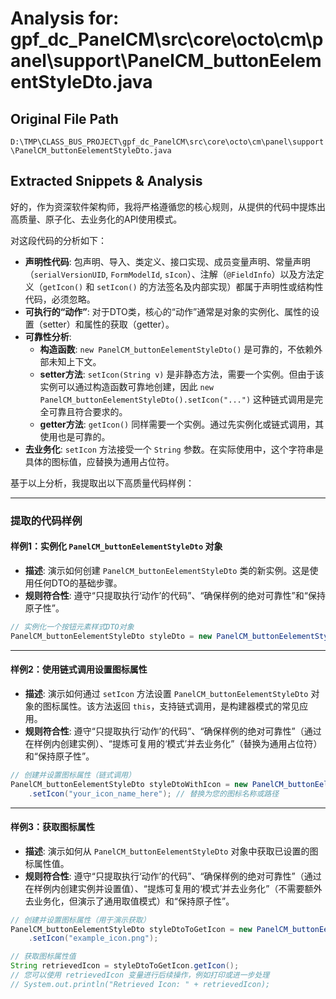 # Analysis for: gpf_dc_PanelCM\src\core\octo\cm\panel\support\PanelCM_buttonEelementStyleDto.java

## Original File Path
`D:\TMP\CLASS_BUS_PROJECT\gpf_dc_PanelCM\src\core\octo\cm\panel\support\PanelCM_buttonEelementStyleDto.java`

## Extracted Snippets & Analysis
好的，作为资深软件架构师，我将严格遵循您的核心规则，从提供的代码中提炼出高质量、原子化、去业务化的API使用模式。

对这段代码的分析如下：

*   **声明性代码**: 包声明、导入、类定义、接口实现、成员变量声明、常量声明（`serialVersionUID`, `FormModelId`, `sIcon`）、注解（`@FieldInfo`）以及方法定义（`getIcon()` 和 `setIcon()` 的方法签名及内部实现）都属于声明性或结构性代码，必须忽略。
*   **可执行的“动作”**: 对于DTO类，核心的“动作”通常是对象的实例化、属性的设置（setter）和属性的获取（getter）。
*   **可靠性分析**:
    *   **构造函数**: `new PanelCM_buttonEelementStyleDto()` 是可靠的，不依赖外部未知上下文。
    *   **setter方法**: `setIcon(String v)` 是非静态方法，需要一个实例。但由于该实例可以通过构造函数可靠地创建，因此 `new PanelCM_buttonEelementStyleDto().setIcon("...")` 这种链式调用是完全可靠且符合要求的。
    *   **getter方法**: `getIcon()` 同样需要一个实例。通过先实例化或链式调用，其使用也是可靠的。
*   **去业务化**: `setIcon` 方法接受一个 `String` 参数。在实际使用中，这个字符串是具体的图标值，应替换为通用占位符。

基于以上分析，我提取出以下高质量代码样例：

---

### 提取的代码样例

#### 样例1：实例化 `PanelCM_buttonEelementStyleDto` 对象

*   **描述**: 演示如何创建 `PanelCM_buttonEelementStyleDto` 类的新实例。这是使用任何DTO的基础步骤。
*   **规则符合性**: 遵守“只提取执行‘动作’的代码”、“确保样例的绝对可靠性”和“保持原子性”。

```java
// 实例化一个按钮元素样式DTO对象
PanelCM_buttonEelementStyleDto styleDto = new PanelCM_buttonEelementStyleDto();
```

---

#### 样例2：使用链式调用设置图标属性

*   **描述**: 演示如何通过 `setIcon` 方法设置 `PanelCM_buttonEelementStyleDto` 对象的图标属性。该方法返回 `this`，支持链式调用，是构建器模式的常见应用。
*   **规则符合性**: 遵守“只提取执行‘动作’的代码”、“确保样例的绝对可靠性”（通过在样例内创建实例）、“提炼可复用的‘模式’并去业务化”（替换为通用占位符）和“保持原子性”。

```java
// 创建并设置图标属性（链式调用）
PanelCM_buttonEelementStyleDto styleDtoWithIcon = new PanelCM_buttonEelementStyleDto()
    .setIcon("your_icon_name_here"); // 替换为您的图标名称或路径
```

---

#### 样例3：获取图标属性

*   **描述**: 演示如何从 `PanelCM_buttonEelementStyleDto` 对象中获取已设置的图标属性值。
*   **规则符合性**: 遵守“只提取执行‘动作’的代码”、“确保样例的绝对可靠性”（通过在样例内创建实例并设置值）、“提炼可复用的‘模式’并去业务化”（不需要额外去业务化，但演示了通用取值模式）和“保持原子性”。

```java
// 创建并设置图标属性（用于演示获取）
PanelCM_buttonEelementStyleDto styleDtoToGetIcon = new PanelCM_buttonEelementStyleDto()
    .setIcon("example_icon.png");

// 获取图标属性值
String retrievedIcon = styleDtoToGetIcon.getIcon();
// 您可以使用 retrievedIcon 变量进行后续操作，例如打印或进一步处理
// System.out.println("Retrieved Icon: " + retrievedIcon);
```